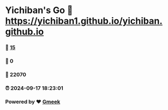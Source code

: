 # Yichiban's Go :link: https://yichiban1.github.io/yichiban.github.io 
### :page_facing_up: [15](https://yichiban1.github.io/yichiban.github.io/tag.html) 
### :speech_balloon: 0 
### :hibiscus: 22070 
### :alarm_clock: 2024-09-17 18:23:01 
### Powered by :heart: [Gmeek](https://github.com/Meekdai/Gmeek)

